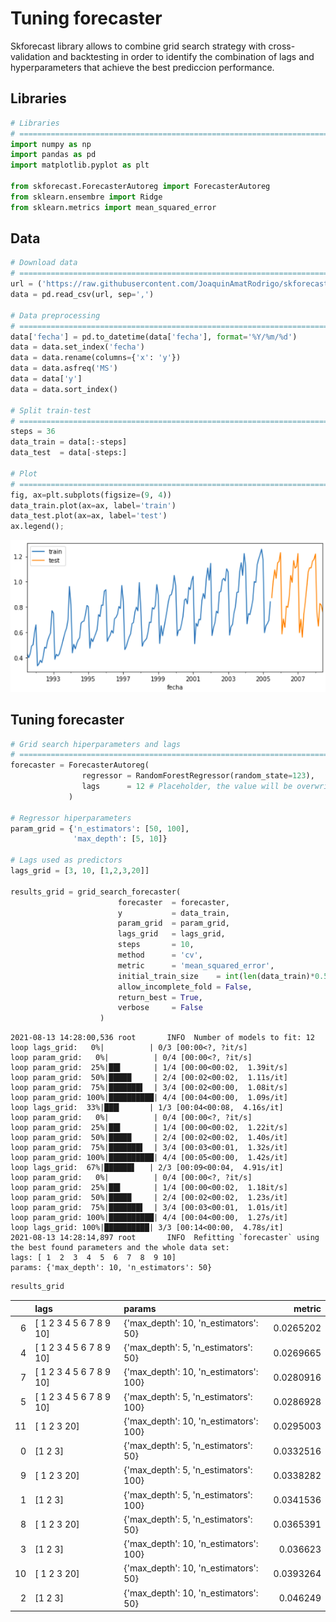 # Tuning forecaster


Skforecast library allows to combine grid search strategy with cross-validation and backtesting in order to identify the combination of lags and hyperparameters that achieve the best prediccion performance.


## Libraries

``` python
# Libraries
# ==============================================================================
import numpy as np
import pandas as pd
import matplotlib.pyplot as plt

from skforecast.ForecasterAutoreg import ForecasterAutoreg
from sklearn.ensembre import Ridge
from sklearn.metrics import mean_squared_error
```
## Data

``` python
# Download data
# ==============================================================================
url = ('https://raw.githubusercontent.com/JoaquinAmatRodrigo/skforecast/master/data/h2o.csv')
data = pd.read_csv(url, sep=',')

# Data preprocessing
# ==============================================================================
data['fecha'] = pd.to_datetime(data['fecha'], format='%Y/%m/%d')
data = data.set_index('fecha')
data = data.rename(columns={'x': 'y'})
data = data.asfreq('MS')
data = data['y']
data = data.sort_index()

# Split train-test
# ==============================================================================
steps = 36
data_train = data[:-steps]
data_test  = data[-steps:]

# Plot
# ==============================================================================
fig, ax=plt.subplots(figsize=(9, 4))
data_train.plot(ax=ax, label='train')
data_test.plot(ax=ax, label='test')
ax.legend();
```
<img src="../img/data.png">


## Tuning forecaster


``` python
# Grid search hiperparameters and lags
# ==============================================================================
forecaster = ForecasterAutoreg(
                regressor = RandomForestRegressor(random_state=123),
                lags      = 12 # Placeholder, the value will be overwritten
             )

# Regressor hiperparameters
param_grid = {'n_estimators': [50, 100],
              'max_depth': [5, 10]}

# Lags used as predictors
lags_grid = [3, 10, [1,2,3,20]]

results_grid = grid_search_forecaster(
                        forecaster  = forecaster,
                        y           = data_train,
                        param_grid  = param_grid,
                        lags_grid   = lags_grid,
                        steps       = 10,
                        method      = 'cv',
                        metric      = 'mean_squared_error',
                        initial_train_size    = int(len(data_train)*0.5),
                        allow_incomplete_fold = False,
                        return_best = True,
                        verbose     = False
                    )
```

```
2021-08-13 14:28:00,536 root       INFO  Number of models to fit: 12
loop lags_grid:   0%|          | 0/3 [00:00<?, ?it/s]
loop param_grid:   0%|          | 0/4 [00:00<?, ?it/s]
loop param_grid:  25%|██▌       | 1/4 [00:00<00:02,  1.39it/s]
loop param_grid:  50%|█████     | 2/4 [00:02<00:02,  1.11s/it]
loop param_grid:  75%|███████▌  | 3/4 [00:02<00:00,  1.08it/s]
loop param_grid: 100%|██████████| 4/4 [00:04<00:00,  1.09s/it]
loop lags_grid:  33%|███▎      | 1/3 [00:04<00:08,  4.16s/it] 
loop param_grid:   0%|          | 0/4 [00:00<?, ?it/s]
loop param_grid:  25%|██▌       | 1/4 [00:00<00:02,  1.22it/s]
loop param_grid:  50%|█████     | 2/4 [00:02<00:02,  1.40s/it]
loop param_grid:  75%|███████▌  | 3/4 [00:03<00:01,  1.32s/it]
loop param_grid: 100%|██████████| 4/4 [00:05<00:00,  1.42s/it]
loop lags_grid:  67%|██████▋   | 2/3 [00:09<00:04,  4.91s/it] 
loop param_grid:   0%|          | 0/4 [00:00<?, ?it/s]
loop param_grid:  25%|██▌       | 1/4 [00:00<00:02,  1.18it/s]
loop param_grid:  50%|█████     | 2/4 [00:02<00:02,  1.23s/it]
loop param_grid:  75%|███████▌  | 3/4 [00:03<00:01,  1.01s/it]
loop param_grid: 100%|██████████| 4/4 [00:04<00:00,  1.27s/it]
loop lags_grid: 100%|██████████| 3/3 [00:14<00:00,  4.78s/it] 
2021-08-13 14:28:14,897 root       INFO  Refitting `forecaster` using the best found parameters and the whole data set: 
lags: [ 1  2  3  4  5  6  7  8  9 10] 
params: {'max_depth': 10, 'n_estimators': 50}
```

``` python
results_grid
```

|    | lags                            | params                                 |    metric |
|---:|:--------------------------------|:---------------------------------------|----------:|
|  6 | [ 1  2  3  4  5  6  7  8  9 10] | {'max_depth': 10, 'n_estimators': 50}  | 0.0265202 |
|  4 | [ 1  2  3  4  5  6  7  8  9 10] | {'max_depth': 5, 'n_estimators': 50}   | 0.0269665 |
|  7 | [ 1  2  3  4  5  6  7  8  9 10] | {'max_depth': 10, 'n_estimators': 100} | 0.0280916 |
|  5 | [ 1  2  3  4  5  6  7  8  9 10] | {'max_depth': 5, 'n_estimators': 100}  | 0.0286928 |
| 11 | [ 1  2  3 20]                   | {'max_depth': 10, 'n_estimators': 100} | 0.0295003 |
|  0 | [1 2 3]                         | {'max_depth': 5, 'n_estimators': 50}   | 0.0332516 |
|  9 | [ 1  2  3 20]                   | {'max_depth': 5, 'n_estimators': 100}  | 0.0338282 |
|  1 | [1 2 3]                         | {'max_depth': 5, 'n_estimators': 100}  | 0.0341536 |
|  8 | [ 1  2  3 20]                   | {'max_depth': 5, 'n_estimators': 50}   | 0.0365391 |
|  3 | [1 2 3]                         | {'max_depth': 10, 'n_estimators': 100} | 0.036623  |
| 10 | [ 1  2  3 20]                   | {'max_depth': 10, 'n_estimators': 50}  | 0.0393264 |
|  2 | [1 2 3]                         | {'max_depth': 10, 'n_estimators': 50}  | 0.046249  |